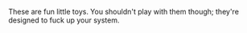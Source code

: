 These are fun little toys. You shouldn't play with them though; they're designed to fuck up your system. 
